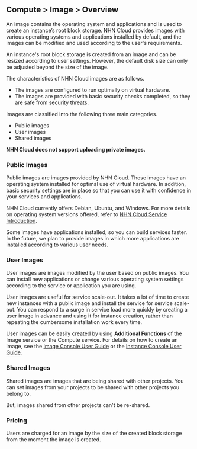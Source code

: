 ## Compute > Image > Overview

An image contains the operating system and applications and is used to create an instance’s root block storage. NHN Cloud provides images with various operating systems and applications installed by default, and the images can be modified and used according to the user's requirements.

An instance's root block storage is created from an image and can be resized according to user settings. However, the default disk size can only be adjusted beyond the size of the image.

The characteristics of NHN Cloud images are as follows.

- The images are configured to run optimally on virtual hardware.
- The images are provided with basic security checks completed, so they are safe from security threats.

Images are classified into the following three main categories.

* Public images
* User images
* Shared images

**NHN Cloud does not support uploading private images.**

### Public Images

Public images are images provided by NHN Cloud. These images have an operating system installed for optimal use of virtual hardware. In addition, basic security settings are in place so that you can use it with confidence in your services and applications.

NHN Cloud currently offers Debian, Ubuntu, and Windows. For more details on operating system versions offered, refer to [NHN Cloud Service Introduction](https://toast.com/service/compute/instance).

Some images have applications installed, so you can build services faster. In the future, we plan to provide images in which more applications are installed according to various user needs.

### User Images

User images are images modified by the user based on public images. You can install new applications or change various operating system settings according to the service or application you are using.

User images are useful for service scale-out. It takes a lot of time to create new instances with a public image and install the service for service scale-out. You can respond to a surge in service load more quickly by creating a user image in advance and using it for instance creation, rather than repeating the cumbersome installation work every time.

User images can be easily created by using **Additional Functions** of the Image service or the Compute service. For details on how to create an image, see the [Image Console User Guide](/Compute/Image/en/console-guide/) or the [Instance Console User Guide](/Compute/Instance/en/console-guide/).

### Shared Images

Shared images are images that are being shared with other projects. You can set images from your projects to be shared with other projects you belong to.

But, images shared from other projects can't be re-shared.

### Pricing

Users are charged for an image by the size of the created block storage from the moment the image is created.
